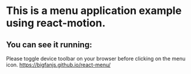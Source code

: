# This is a menu application example using react-motion.

## You can see it running:

Please toggle device toolbar on your browser before clicking on the menu icon.
https://bigfanjs.github.io/react-menu/
